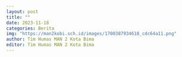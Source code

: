 ```yaml
---
layout: post
title: ""
date: 2023-11-18
categories: Berita
img: "https://man2kobi.sch.id/images/1700387934618_cdc64a11.png"
author: Tim Humas MAN 2 Kota Bima
editor: Tim Humas MAN 2 Kota Bima
---
```


